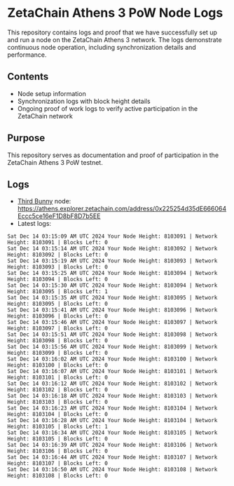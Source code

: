 # ZetaChain Athens 3 PoW Node Logs
This repository contains logs and proof that we have successfully set up and run a node on the ZetaChain Athens 3 network. The logs demonstrate continuous node operation, including synchronization details and performance.

## Contents
- Node setup information
- Synchronization logs with block height details
- Ongoing proof of work logs to verify active participation in the ZetaChain network

## Purpose
This repository serves as documentation and proof of participation in the ZetaChain Athens 3 PoW testnet.

## Logs

- [Third Bunny](https://thirdbunny.xyz/) node: https://athens.explorer.zetachain.com/address/0x225254d35dE666064Eccc5ce16eF1D8bF8D7b5EE
- Latest logs:
```
Sat Dec 14 03:15:09 AM UTC 2024 Your Node Height: 8103091 | Network Height: 8103091 | Blocks Left: 0
Sat Dec 14 03:15:14 AM UTC 2024 Your Node Height: 8103092 | Network Height: 8103092 | Blocks Left: 0
Sat Dec 14 03:15:19 AM UTC 2024 Your Node Height: 8103093 | Network Height: 8103093 | Blocks Left: 0
Sat Dec 14 03:15:25 AM UTC 2024 Your Node Height: 8103094 | Network Height: 8103094 | Blocks Left: 0
Sat Dec 14 03:15:30 AM UTC 2024 Your Node Height: 8103094 | Network Height: 8103095 | Blocks Left: 1
Sat Dec 14 03:15:35 AM UTC 2024 Your Node Height: 8103095 | Network Height: 8103095 | Blocks Left: 0
Sat Dec 14 03:15:41 AM UTC 2024 Your Node Height: 8103096 | Network Height: 8103096 | Blocks Left: 0
Sat Dec 14 03:15:46 AM UTC 2024 Your Node Height: 8103097 | Network Height: 8103097 | Blocks Left: 0
Sat Dec 14 03:15:51 AM UTC 2024 Your Node Height: 8103098 | Network Height: 8103098 | Blocks Left: 0
Sat Dec 14 03:15:56 AM UTC 2024 Your Node Height: 8103099 | Network Height: 8103099 | Blocks Left: 0
Sat Dec 14 03:16:02 AM UTC 2024 Your Node Height: 8103100 | Network Height: 8103100 | Blocks Left: 0
Sat Dec 14 03:16:07 AM UTC 2024 Your Node Height: 8103101 | Network Height: 8103101 | Blocks Left: 0
Sat Dec 14 03:16:12 AM UTC 2024 Your Node Height: 8103102 | Network Height: 8103102 | Blocks Left: 0
Sat Dec 14 03:16:18 AM UTC 2024 Your Node Height: 8103103 | Network Height: 8103103 | Blocks Left: 0
Sat Dec 14 03:16:23 AM UTC 2024 Your Node Height: 8103104 | Network Height: 8103104 | Blocks Left: 0
Sat Dec 14 03:16:28 AM UTC 2024 Your Node Height: 8103104 | Network Height: 8103105 | Blocks Left: 1
Sat Dec 14 03:16:34 AM UTC 2024 Your Node Height: 8103105 | Network Height: 8103105 | Blocks Left: 0
Sat Dec 14 03:16:39 AM UTC 2024 Your Node Height: 8103106 | Network Height: 8103106 | Blocks Left: 0
Sat Dec 14 03:16:44 AM UTC 2024 Your Node Height: 8103107 | Network Height: 8103107 | Blocks Left: 0
Sat Dec 14 03:16:50 AM UTC 2024 Your Node Height: 8103108 | Network Height: 8103108 | Blocks Left: 0
```
